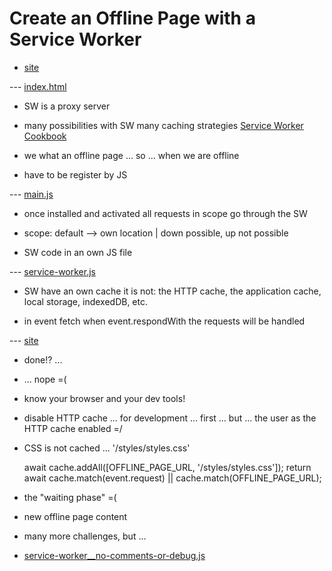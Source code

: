 
# Create an Offline Page with a Service Worker






* [site](https://service-worker-playgroun-152cd.web.app/) 

--- [index.html](index.html)

* SW is a proxy server

* many possibilities with SW many caching strategies [Service Worker Cookbook](https://serviceworke.rs/)

* we what an offline page ... so ... when we are offline















* have to be register by JS 

--- [main.js](scripts/main.js)

* once installed and activated all requests in scope go through the SW

* scope: default --> own location | down possible, up not possible



















* SW code in an own JS file

--- [service-worker.js](service-worker.js)

* SW have an own cache it is not: the HTTP cache, the application cache, local storage, indexedDB, etc. 

* in event fetch when event.respondWith the requests will be handled

--- [site](https://service-worker-playgroun-152cd.web.app/) 

* done!? ...


















* ... nope =(
















* know your browser and your dev tools!

* disable HTTP cache ... for development ... first ... but ... the user as the HTTP cache enabled =/



















* CSS is not cached ... '/styles/styles.css'

    await cache.addAll([OFFLINE_PAGE_URL, '/styles/styles.css']);
    return await cache.match(event.request) || cache.match(OFFLINE_PAGE_URL);

* the "waiting phase" =(




















* <p>new offline page content</p>





















* many more challenges, but ...  
* [service-worker__no-comments-or-debug.js](service-worker__no-comments-or-debug.js)







